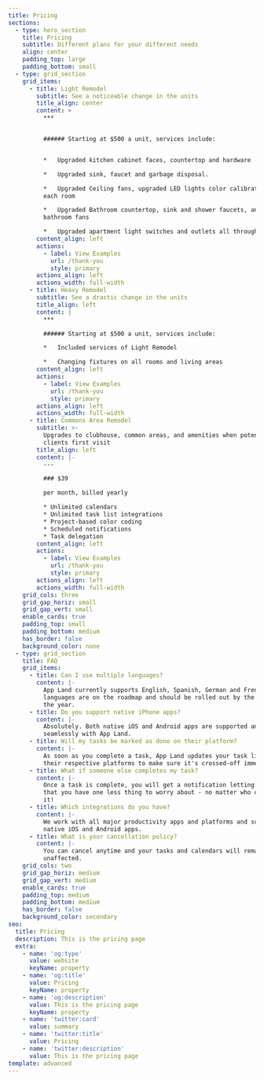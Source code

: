 ```yaml
---
title: Pricing
sections:
  - type: hero_section
    title: Pricing
    subtitle: Different plans for your different needs
    align: center
    padding_top: large
    padding_bottom: small
  - type: grid_section
    grid_items:
      - title: Light Remodel
        subtitle: See a noticeable change in the units
        title_align: center
        content: >
          ***


          ###### Starting at $500 a unit, services include:


          *   Upgraded kitchen cabinet faces, countertop and hardware

          *   Upgraded sink, faucet and garbage disposal.

          *   Upgraded Ceiling fans, upgraded LED lights color calibrated to
          each room

          *   Upgraded Bathroom countertop, sink and shower faucets, and
          bathroom fans

          *   Upgraded apartment light switches and outlets all throughout
        content_align: left
        actions:
          - label: View Examples
            url: /thank-you
            style: primary
        actions_align: left
        actions_width: full-width
      - title: Heavy Remodel
        subtitle: See a drastic change in the units
        title_align: left
        content: |
          ***

          ###### Starting at $500 a unit, services include:

          *   Included services of Light Remodel

          *   Changing fixtures on all rooms and living areas
        content_align: left
        actions:
          - label: View Examples
            url: /thank-you
            style: primary
        actions_align: left
        actions_width: full-width
      - title: Commons Area Remodel
        subtitle: >-
          Upgrades to clubhouse, common areas, and amenities when potential
          clients first visit
        title_align: left
        content: |-
          ---

          ### $39

          per month, billed yearly

          * Unlimited calendars
          * Unlimited task list integrations
          * Project-based color coding
          * Scheduled notifications
          * Task delegation
        content_align: left
        actions:
          - label: View Examples
            url: /thank-you
            style: primary
        actions_align: left
        actions_width: full-width
    grid_cols: three
    grid_gap_horiz: small
    grid_gap_vert: small
    enable_cards: true
    padding_top: small
    padding_bottom: medium
    has_border: false
    background_color: none
  - type: grid_section
    title: FAQ
    grid_items:
      - title: Can I use multiple languages?
        content: |-
          App Land currently supports English, Spanish, German and French. Other
          languages are on the roadmap and should be rolled out by the end of
          the year.
      - title: Do you support native iPhone apps?
        content: |-
          Absolutely. Both native iOS and Android apps are supported and work
          seamlessly with App Land.
      - title: Will my tasks be marked as done on their platform?
        content: |-
          As soon as you complete a task, App Land updates your task lists on
          their respective platforms to make sure it's crossed-off immediately.
      - title: What if someone else completes my task?
        content: |-
          Once a task is complete, you will get a notification letting you know
          that you have one less thing to worry about - no matter who completes
          it!
      - title: Which integrations do you have?
        content: |-
          We work with all major productivity apps and platforms and support all
          native iOS and Android apps.
      - title: What is your cancellation policy?
        content: |-
          You can cancel anytime and your tasks and calendars will remain
          unaffected.
    grid_cols: two
    grid_gap_horiz: medium
    grid_gap_vert: medium
    enable_cards: true
    padding_top: medium
    padding_bottom: medium
    has_border: false
    background_color: secondary
seo:
  title: Pricing
  description: This is the pricing page
  extra:
    - name: 'og:type'
      value: website
      keyName: property
    - name: 'og:title'
      value: Pricing
      keyName: property
    - name: 'og:description'
      value: This is the pricing page
      keyName: property
    - name: 'twitter:card'
      value: summary
    - name: 'twitter:title'
      value: Pricing
    - name: 'twitter:description'
      value: This is the pricing page
template: advanced
---
```

